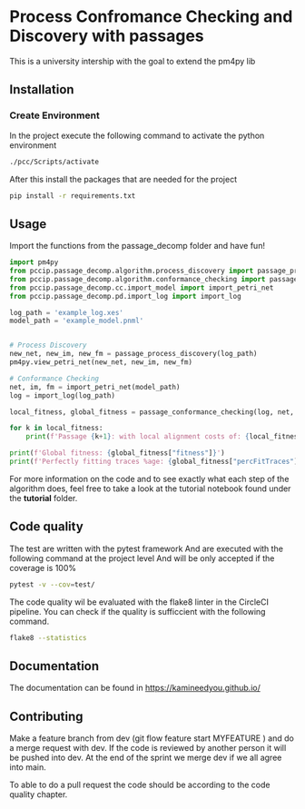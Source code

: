 # Process Confromance Checking and Discovery with passages

This is a university intership with the goal to extend the pm4py lib

## Installation

### Create Environment

In the project execute the following command to activate the python environment

```bash
./pcc/Scripts/activate
```

After this install the packages that are needed for the project

```bash
pip install -r requirements.txt
```

## Usage

Import the functions from the passage_decomp folder and have fun!

```python
import pm4py
from pccip.passage_decomp.algorithm.process_discovery import passage_process_discovery
from pccip.passage_decomp.algorithm.conformance_checking import passage_conformance_checking
from pccip.passage_decomp.cc.import_model import import_petri_net
from pccip.passage_decomp.pd.import_log import import_log

log_path = 'example_log.xes'
model_path = 'example_model.pnml'


# Process Discovery
new_net, new_im, new_fm = passage_process_discovery(log_path)
pm4py.view_petri_net(new_net, new_im, new_fm)

# Conformance Checking
net, im, fm = import_petri_net(model_path)
log = import_log(log_path)

local_fitness, global_fitness = passage_conformance_checking(log, net, im, fm)

for k in local_fitness:
    print(f'Passage {k+1}: with local alignment costs of: {local_fitness[k]["costs"]}')

print(f'Global fitness: {global_fitness["fitness"]}')
print(f'Perfectly fitting traces %age: {global_fitness["percFitTraces"]*100}%')

```

For more information on the code and to see exactly what each step of the algorithm does, feel free to take a look at the tutorial notebook found under the **tutorial** folder.

## Code quality

The test are written with the pytest framework
And are executed with the following command at the project level
And will be only accepted if the coverage is 100%

```bash
pytest -v --cov=test/
```

The code quality wil be evaluated with the flake8 linter in the CircleCI pipeline.
You can check if the quality is sufficcient with the following command.

```bash
flake8 --statistics
```
## Documentation
The documentation can be found in https://kamineedyou.github.io/
## Contributing

Make a feature branch from dev (git flow feature start MYFEATURE ) and do a merge request with dev. If the code is reviewed by another person it will be pushed into
dev. At the end of the sprint we merge dev if we all agree into main.

To able to do a pull request the code should be according to the code quality chapter.
